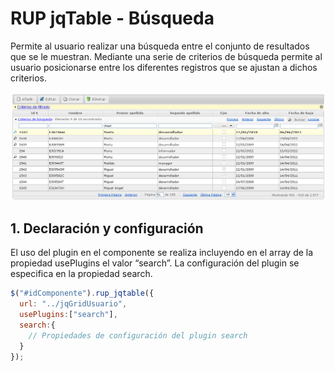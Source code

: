 # RUP jqTable - Búsqueda

Permite al usuario realizar una búsqueda entre el conjunto de resultados que se le muestran. Mediante una serie de criterios de búsqueda permite al usuario posicionarse entre los diferentes registros que se ajustan a dichos criterios.

![Imagen 1](img/rup.jqtable.search_1.png)

## 1. Declaración y configuración

El uso del plugin en el componente se realiza incluyendo en el array de la propiedad usePlugins el valor “search”. La configuración del plugin se especifica en la propiedad search.

```js
$("#idComponente").rup_jqtable({
  url: "../jqGridUsuario",
  usePlugins:["search"],
  search:{
    // Propiedades de configuración del plugin search
  }
});
```
